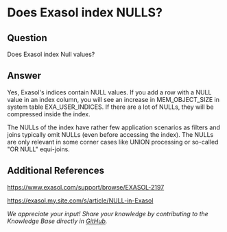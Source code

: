 # Does Exasol index NULLS? 
## Question

Does Exasol index Null values? 

## Answer

Yes, Exasol's indices contain NULL values. If you add a row with a NULL value in an index column, you will see an increase in MEM_OBJECT_SIZE in system table EXA_USER_INDICES. If there are a lot of NULLs, they will be compressed inside the index.

The NULLs of the index have rather few application scenarios as filters and joins typically omit NULLs (even before accessing the index). The NULLs are only relevant in some corner cases like UNION processing or so-called "OR NULL" equi-joins.

## Additional References

<https://www.exasol.com/support/browse/EXASOL-2197>

<https://exasol.my.site.com/s/article/NULL-in-Exasol>

*We appreciate your input! Share your knowledge by contributing to the Knowledge Base directly in [GitHub](https://github.com/exasol/public-knowledgebase).* 